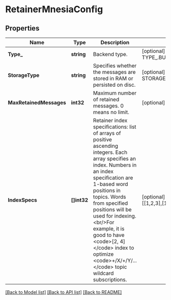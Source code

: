 # RetainerMnesiaConfig

## Properties
Name | Type | Description | Notes
------------ | ------------- | ------------- | -------------
**Type_** | **string** | Backend type. | [optional] [default to TYPE_.BUILT_IN_DATABASE]
**StorageType** | **string** | Specifies whether the messages are stored in RAM or persisted on disc. | [optional] [default to STORAGE_TYPE.RAM]
**MaxRetainedMessages** | **int32** | Maximum number of retained messages. 0 means no limit. | [optional] [default to 0]
**IndexSpecs** | **[]int32** | Retainer index specifications: list of arrays of positive ascending integers. Each array specifies an index. Numbers in an index specification are 1-based word positions in topics. Words from specified positions will be used for indexing.&lt;br/&gt;For example, it is good to have &lt;code&gt;[2, 4]&lt;/code&gt; index to optimize &lt;code&gt;+/X/+/Y/...&lt;/code&gt; topic wildcard subscriptions. | [optional] [default to [[1,2,3],[1,3],[2,3],[3]]]

[[Back to Model list]](../README.md#documentation-for-models) [[Back to API list]](../README.md#documentation-for-api-endpoints) [[Back to README]](../README.md)

